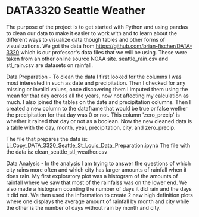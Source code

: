 # DATA3320 Seattle Weather
The purpose of the project is to get started with Python and using pandas to clean our data to make it easier to work with
and to learn about the different ways to visualize data though tables and other forms of visualizations.
We got the data from https://github.com/brian-fischer/DATA-3320 which is our professor's data files that we will be using.
These were taken from an other online source NOAA site.
seattle_rain.csv and stl_rain.csv are datasets on rainfall.

Data Preparation - To clean the data I first looked for the columns I was most interested in such as date and precipitation.
Then I checked for any missing or invalid values, once discovering them I imputed them using the mean for that
day across all the years, now not affecting my calculation as much. I also joined the tables on the date and precipitation
columns. Then I created a new column to the dataframe that would be true or false wether the precipitation for that day was
0 or not. This column 'zero_precip' is whether it rained that day or not as a boolean. Now the new cleaned data is a table with the day, month, year, precipitation, city, and zero_precip.

The file that prepares the data is: Li_Copy_DATA_3320_Seattle_St_Louis_Data_Preparation.ipynb
The file with the data is: clean_seattle_stl_weather.csv

Data Analysis - In the analysis I am trying to answer the questions of which city rains more often and which city has larger amounts of rainfall when it does rain. My first exploratory plot was a histogram of the amounts of rainfall where we saw that most of the rainfalss was on the lower end. We also made a histogram counting the number of days it did rain and the days it did not. We then used the information to create 2 new high definition plots where one displays the average amount of rainfall by month and city while the other is the number of days without rain by month and city.
